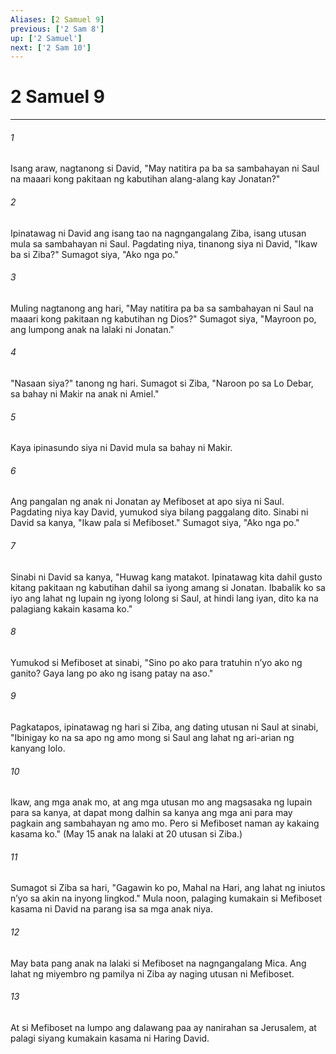 ```yaml
---
Aliases: [2 Samuel 9]
previous: ['2 Sam 8']
up: ['2 Samuel']
next: ['2 Sam 10']
---
```

# 2 Samuel 9

***

###### 1
Isang araw, nagtanong si David, "May natitira pa ba sa sambahayan ni Saul na maaari kong pakitaan ng kabutihan alang-alang kay Jonatan?" 

###### 2
Ipinatawag ni David ang isang tao na nagngangalang Ziba, isang utusan mula sa sambahayan ni Saul. Pagdating niya, tinanong siya ni David, "Ikaw ba si Ziba?" Sumagot siya, "Ako nga po." 

###### 3
Muling nagtanong ang hari, "May natitira pa ba sa sambahayan ni Saul na maaari kong pakitaan ng kabutihan ng Dios?" Sumagot siya, "Mayroon po, ang lumpong anak na lalaki ni Jonatan." 

###### 4
"Nasaan siya?" tanong ng hari. Sumagot si Ziba, "Naroon po sa Lo Debar, sa bahay ni Makir na anak ni Amiel." 

###### 5
Kaya ipinasundo siya ni David mula sa bahay ni Makir. 

###### 6
Ang pangalan ng anak ni Jonatan ay Mefiboset at apo siya ni Saul. Pagdating niya kay David, yumukod siya bilang paggalang dito. Sinabi ni David sa kanya, "Ikaw pala si Mefiboset." Sumagot siya, "Ako nga po." 

###### 7
Sinabi ni David sa kanya, "Huwag kang matakot. Ipinatawag kita dahil gusto kitang pakitaan ng kabutihan dahil sa iyong amang si Jonatan. Ibabalik ko sa iyo ang lahat ng lupain ng iyong lolong si Saul, at hindi lang iyan, dito ka na palagiang kakain kasama ko." 

###### 8
Yumukod si Mefiboset at sinabi, "Sino po ako para tratuhin nʼyo ako ng ganito? Gaya lang po ako ng isang patay na aso." 

###### 9
Pagkatapos, ipinatawag ng hari si Ziba, ang dating utusan ni Saul at sinabi, "Ibinigay ko na sa apo ng amo mong si Saul ang lahat ng ari-arian ng kanyang lolo. 

###### 10
Ikaw, ang mga anak mo, at ang mga utusan mo ang magsasaka ng lupain para sa kanya, at dapat mong dalhin sa kanya ang mga ani para may pagkain ang sambahayan ng amo mo. Pero si Mefiboset naman ay kakaing kasama ko." (May 15 anak na lalaki at 20 utusan si Ziba.) 

###### 11
Sumagot si Ziba sa hari, "Gagawin ko po, Mahal na Hari, ang lahat ng iniutos nʼyo sa akin na inyong lingkod." Mula noon, palaging kumakain si Mefiboset kasama ni David na parang isa sa mga anak niya. 

###### 12
May bata pang anak na lalaki si Mefiboset na nagngangalang Mica. Ang lahat ng miyembro ng pamilya ni Ziba ay naging utusan ni Mefiboset. 

###### 13
At si Mefiboset na lumpo ang dalawang paa ay nanirahan sa Jerusalem, at palagi siyang kumakain kasama ni Haring David.
